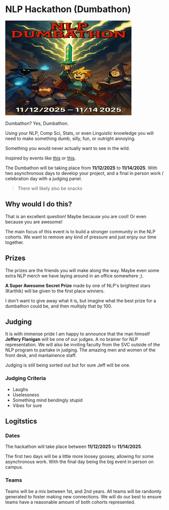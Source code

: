 # NLP Hackathon (Dumbathon)

<img src="assets/slop_poster.png" alt="slop poster" width="400" height="300"/>

Dumbathon? Yes, Dumbathon.

Using your NLP, Comp Sci, Stats, or even Linguistic knowledge you will need to make something dumb, silly, fun, or outright annoying.

Something you would never actually want to see in the wild.

Inspired by events like [this](https://bostonstupidhackathon.com/) or [this](https://stupidhackathon.github.io/).

The Dumbathon will be taking place from **11/12/2025** to **11/14/2025**. With two asynchronous days to develop your project, and a final in person work / celebration day with a judging panel.
> There will likely also be snacks

## Why would I do this?

That is an excellent question! Maybe because you are cool! Or even because you are awesome!

The main focus of this event is to build a stronger community in the NLP cohorts. We want to remove any kind of pressure and just enjoy our time together.

## Prizes

The prizes are the friends you will make along the way. Maybe even some extra NLP merch we have laying around in an office somewhere ;).

**A Super Awesome Secret Prize** made by one of NLP's brightest stars (Karthik) will be given to the first place winners.

I don't want to give away what it is, but imagine what the best prize for a dumbathon could be, and then multiply that by 100.

## Judging

It is with immense pride I am happy to announce that the man himself **Jeffery Flanigan** will be one of our judges. A no brainer for NLP representation.
We will also be inviting faculty from the SVC outside of the NLP program to partake in judging. The amazing men and women of the front desk, and mantainence staff.

Judging is still being sorted out but for sure Jeff will be one.

### Judging Criteria

- Laughs
- Uselessness
- Something mind bendingly stupid
- Vibes for sure

## Logitstics

### Dates

The hackathon will take place between **11/12/2025** to **11/14/2025**.

The first two days will be a little more loosey goosey, allowing for some asynchronous work. With the final day being the big event in person on campus.

### Teams

Teams will be a mix between 1st, and 2nd years. All teams will be randomly generated to foster making new connections.
We will do our best to ensure teams have a reasonable amount of both cohorts represented.

